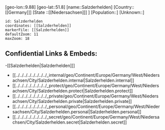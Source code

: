 ﻿---
location: [51.8,9.88]
mapzoom: [7,12] 
mapmarker: city 
type: City
tags:
- geo/City


SpocWebEntityId: 33897
isDeleted: false
confidential: public

---
[geo-lon::9.88]
[geo-lat::51.8]
[name::Salzderhelden]
[Country::[[Germany]]]
[State ::[[Niedersachsen]]] ]
[Population::]
[Unknown::]


```leaflet
id: Salzderhelden
coordinates: [[Salzderhelden]]
markerFile: [[Salzderhelden]]
defaultZoom: 11 
maxZoom: 18
```


## Confidential Links & Embeds: 
-[[Salzderhelden|Salzderhelden]]] 
- [[../../../../../../../../_internal/geo/Continent/Europe/Germany/West/Niedersachsen/City/Salzderhelden.internal|Salzderhelden.internal]] 
- [[../../../../../../../../_protect/geo/Continent/Europe/Germany/West/Niedersachsen/City/Salzderhelden.protect|Salzderhelden.protect]] 
- [[../../../../../../../../_private/geo/Continent/Europe/Germany/West/Niedersachsen/City/Salzderhelden.private|Salzderhelden.private]] 
- [[../../../../../../../../_personal/geo/Continent/Europe/Germany/West/Niedersachsen/City/Salzderhelden.personal|Salzderhelden.personal]] 
- [[../../../../../../../../_secret/geo/Continent/Europe/Germany/West/Niedersachsen/City/Salzderhelden.secret|Salzderhelden.secret]] 
